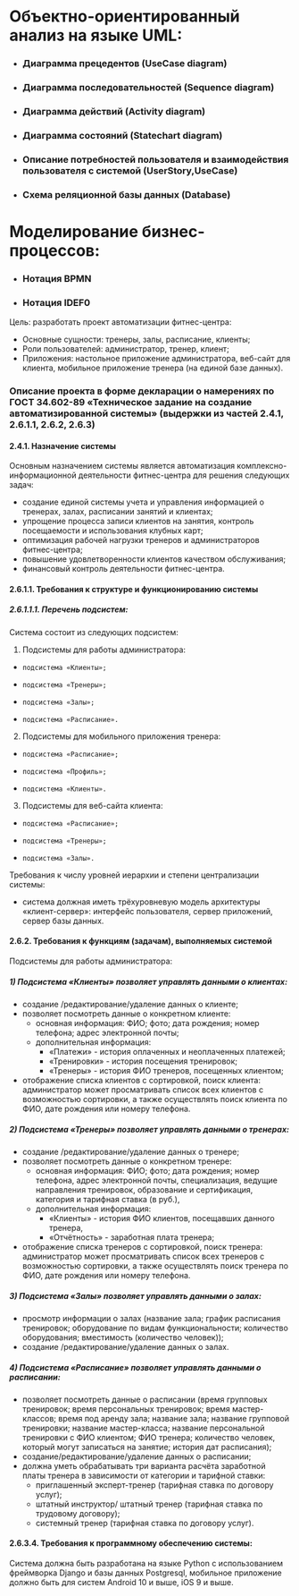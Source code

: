 # Объектно-ориентированный анализ на языке UML:

- ### Диаграмма прецедентов (UseCase diagram)
- ### Диаграмма последовательностей (Sequence diagram)
- ### Диаграмма действий (Activity diagram)
- ### Диаграмма состояний (Statechart diagram)
- ### Описание потребностей пользователя и взаимодействия пользователя с системой (UserStory,UseCase)
- ### Схема реляционной базы данных (Database)

# Моделирование бизнес-процессов:

- ### Нотация BPMN
- ### Нотация IDEF0

Цель: разработать проект автоматизации фитнес-центра:
* Основные сущности: тренеры, залы, расписание, клиенты;
* Роли пользователей: администратор, тренер, клиент;
* Приложения: настольное приложение администратора, веб-сайт для клиента, мобильное приложение тренера (на единой базе данных).

### Описание проекта в форме декларации о намерениях по ГОСТ 34.602-89 «Техническое задание на создание автоматизированной системы» (выдержки из частей 2.4.1, 2.6.1.1, 2.6.2, 2.6.3)

#### 2.4.1. Назначение системы 

Основным назначением системы является автоматизация комплексно-информационной деятельности фитнес-центра для решения следующих задач:

-	создание единой системы учета и управления информацией о тренерах, залах, расписании занятий и клиентах;
-	упрощение процесса записи клиентов на занятия, контроль посещаемости и использования клубных карт;
-	оптимизация рабочей нагрузки тренеров и администраторов фитнес-центра;
-	повышение удовлетворенности клиентов качеством обслуживания;
-	финансовый контроль деятельности фитнес-центра.

#### 2.6.1.1. Требования к структуре и функционированию системы

##### 2.6.1.1.1. Перечень подсистем:

Система состоит из следующих подсистем:

1) Подсистемы для работы администратора:
-	  подсистема «Клиенты»;
-     подсистема «Тренеры»; 
-	  подсистема «Залы»;
-	  подсистема «Расписание».

2) Подсистемы для мобильного приложения тренера:
-     подсистема «Расписание»;
-     подсистема «Профиль»;
-     подсистема «Клиенты».

3) Подсистемы для веб-сайта клиента:
-     подсистема «Расписание»;
-     подсистема «Тренеры»;
-     подсистема «Залы».

Требования к числу уровней иерархии и степени централизации системы:
-    система должная иметь трёхуровневую модель архитектуры «клиент-сервер»: интерфейс пользователя, сервер приложений, сервер базы данных.


#### 2.6.2. Требования к функциям (задачам), выполняемых системой

Подсистемы для работы администратора:
##### 1)	Подсистема «Клиенты» позволяет управлять данными о клиентах:
-	создание /редактирование/удаление данных о клиенте;
-	позволяет посмотреть данные о конкретном клиенте:
    - основная информация: ФИО; фото; дата рождения; номер телефона; адрес электронной почты;      
    - дополнительная информация:
        - «Платежи» - история оплаченных и неоплаченных платежей; 
        - «Тренировки» - история посещения тренировок; 
        - «Тренеры» - история ФИО тренеров, посещенных клиентом;
-	отображение списка клиентов с сортировкой, поиск клиента: администратор может просматривать список всех клиентов с возможностью сортировки, а также осуществлять поиск клиента по ФИО, дате рождения или номеру телефона.

##### 2)	Подсистема «Тренеры» позволяет управлять данными о тренерах:
-	создание /редактирование/удаление данных о тренере;
-	позволяет посмотреть данные о конкретном тренере:
    - основная информация: ФИО; фото; дата рождения; номер телефона, адрес электронной почты, специализация, ведущие направления тренировок, образование и сертификация, категория и тарифная ставка (в руб.), 
    - дополнительная информация: 
        - «Клиенты» - история ФИО клиентов, посещавших данного тренера,   
        - «Отчётность» - заработная плата тренера;
-	отображение списка тренеров с сортировкой, поиск тренера: администратор может просматривать список всех тренеров с возможностью сортировки, а также осуществлять поиск тренера по ФИО, дате рождения или номеру телефона.

##### 3)	Подсистема «Залы» позволяет управлять данными о залах:
-	просмотр информации о залах (название зала; график расписания тренировок; оборудование по видам функциональности; количество оборудования; вместимость (количество человек));
-	создание /редактирование/удаление данных о залах.

##### 4)	Подсистема «Расписание» позволяет управлять данными о расписании:
-	позволяет посмотреть данные о расписании (время групповых тренировок; время персональных тренировок; время мастер-классов; время под аренду зала; название зала; название групповой тренировки; название мастер-класса; название персональной тренировки с ФИО клиентом; ФИО тренера; количество человек, который могут записаться на занятие; история дат расписания);
-	создание/редактирование/удаление данных о расписании;
-	должна уметь обрабатывать три варианта расчёта заработной платы тренера в зависимости от категории и тарифной ставки: 
    - приглашенный эксперт-тренер (тарифная ставка по договору услуг);
    - штатный инструктор/ штатный тренер (тарифная ставка по трудовому договору);
    - системный тренер (тарифная ставка по договору услуг).


#### 2.6.3.4.	Требования к программному обеспечению системы:

Система должна быть разработана на языке Python c использованием фреймворка Django и базы данных Postgresql, мобильное приложение должно быть для систем Android 10 и выше, iOS 9 и выше.



